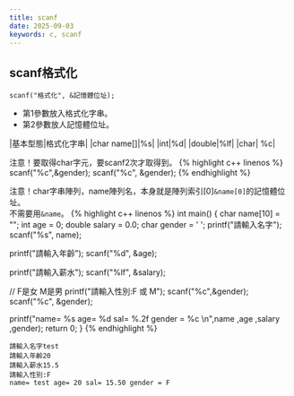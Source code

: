 ```yaml
---
title: scanf
date: 2025-09-03
keywords: c, scanf
---
```

## scanf格式化
```
scanf("格式化", &記憶體位址);
```
- 第1參數放入格式化字串。
- 第2參數放人記憶體位址。

|基本型態|格式化字串|
|char name[]|%s|
|int|%d|
|double|%lf|
|char| %c|

注意！要取得char字元，要scanf2次才取得到。
{% highlight c++ linenos %}
  scanf("%c",&gender);
  scanf("%c", &gender);
{% endhighlight %}

注意！char字串陣列，name陣列名，本身就是陣列索引[0]`&name[0]`的記憶體位址。<br>
不需要用`&name`。
{% highlight c++ linenos %}
int main() {
  char name[10] = "";
  int age = 0;
  double salary = 0.0;
  char gender = ' ';
  printf("請輸入名字");
  scanf("%s", name);

  printf("請輸入年齡");
  scanf("%d", &age);
  
  printf("請輸入薪水");
  scanf("%lf", &salary);
  
  // F是女 M是男
  printf("請輸入性別:F 或 M");
  scanf("%c",&gender);
  scanf("%c", &gender);
  
  printf("name= %s age= %d sal= %.2f gender = %c \n",name ,age ,salary ,gender);
  return 0;
}
{% endhighlight %}
```
請輸入名字test
請輸入年齡20
請輸入薪水15.5
請輸入性別:F
name= test age= 20 sal= 15.50 gender = F 
```